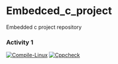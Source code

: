 # Embedced_c_project
Embedded c project repository

### Activity 1
[![Compile-Linux](https://github.com/Ambikacl/Embedced_c_project/actions/workflows/compile.yml/badge.svg)](https://github.com/Ambikacl/Embedced_c_project/actions/workflows/compile.yml)        [![Cppcheck](https://github.com/Ambikacl/Embedced_c_project/actions/workflows/code.yml/badge.svg)](https://github.com/Ambikacl/Embedced_c_project/actions/workflows/code.yml)
